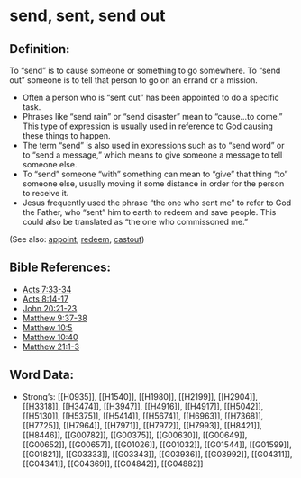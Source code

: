 # send, sent, send out

## Definition:

To “send” is to cause someone or something to go somewhere. To “send out” someone is to tell that person to go on an errand or a mission.

* Often a person who is “sent out” has been appointed to do a specific task.
* Phrases like “send rain” or “send disaster” mean to “cause…to come.” This type of expression is usually used in reference to God causing these things to happen.
* The term “send” is also used in expressions such as to “send word” or to “send a message,” which means to give someone a message to tell someone else.
* To “send” someone “with” something can mean to “give” that thing “to” someone else, usually moving it some distance in order for the person to receive it.
* Jesus frequently used the phrase “the one who sent me” to refer to God the Father, who “sent” him to earth to redeem and save people. This could also be translated as “the one who commissoned me.”

(See also: [appoint](../kt/appoint.md), [redeem](../kt/redeem.md), [castout](../other/castout.md))

## Bible References:

* [Acts 7:33-34](rc://en/tn/help/act/07/33)
* [Acts 8:14-17](rc://en/tn/help/act/08/14)
* [John 20:21-23](rc://en/tn/help/jhn/20/21)
* [Matthew 9:37-38](rc://en/tn/help/mat/09/37)
* [Matthew 10:5](rc://en/tn/help/mat/10/05)
* [Matthew 10:40](rc://en/tn/help/mat/10/40)
* [Matthew 21:1-3](rc://en/tn/help/mat/21/01)

## Word Data:

* Strong’s: [[H0935]], [[H1540]], [[H1980]], [[H2199]], [[H2904]], [[H3318]], [[H3474]], [[H3947]], [[H4916]], [[H4917]], [[H5042]], [[H5130]], [[H5375]], [[H5414]], [[H5674]], [[H6963]], [[H7368]], [[H7725]], [[H7964]], [[H7971]], [[H7972]], [[H7993]], [[H8421]], [[H8446]], [[G00782]], [[G00375]], [[G00630]], [[G00649]], [[G00652]], [[G00657]], [[G01026]], [[G01032]], [[G01544]], [[G01599]], [[G01821]], [[G03333]], [[G03343]], [[G03936]], [[G03992]], [[G04311]], [[G04341]], [[G04369]], [[G04842]], [[G04882]]
